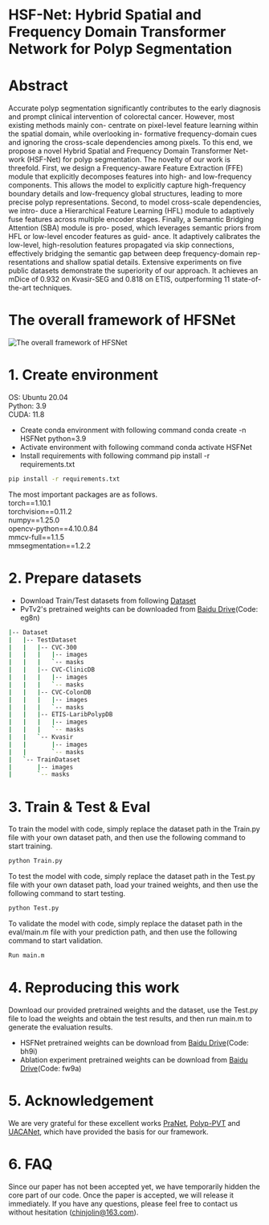 # HSF-Net: Hybrid Spatial and Frequency Domain Transformer Network for Polyp Segmentation
# Abstract
Accurate polyp segmentation significantly contributes to the early diagnosis and prompt
clinical intervention of colorectal cancer. However, most existing methods mainly con-
centrate on pixel-level feature learning within the spatial domain, while overlooking in-
formative frequency-domain cues and ignoring the cross-scale dependencies among pixels.
To this end, we propose a novel Hybrid Spatial and Frequency Domain Transformer Net-
work (HSF-Net) for polyp segmentation. The novelty of our work is threefold. First, we
design a Frequency-aware Feature Extraction (FFE) module that explicitly decomposes
features into high- and low-frequency components. This allows the model to explicitly
capture high-frequency boundary details and low-frequency global structures, leading to
more precise polyp representations. Second, to model cross-scale dependencies, we intro-
duce a Hierarchical Feature Learning (HFL) module to adaptively fuse features across
multiple encoder stages. Finally, a Semantic Bridging Attention (SBA) module is pro-
posed, which leverages semantic priors from HFL or low-level encoder features as guid-
ance. It adaptively calibrates the low-level, high-resolution features propagated via skip
connections, effectively bridging the semantic gap between deep frequency-domain rep-
resentations and shallow spatial details. Extensive experiments on five public datasets
demonstrate the superiority of our approach. It achieves an mDice of 0.932 on Kvasir-SEG
and 0.818 on ETIS, outperforming 11 state-of-the-art techniques.

# The overall framework of HFSNet
![The overall framework of HFSNet](figtures/Fig.2.png)


# 1. Create environment
OS: Ubuntu 20.04  
Python: 3.9  
CUDA: 11.8  

- Create conda environment with following command conda create -n HSFNet python=3.9
- Activate environment with following command conda activate HSFNet
- Install requirements with following command pip install -r requirements.txt

```bash
pip install -r requirements.txt
```
The most important packages are as follows.  
torch==1.10.1  
torchvision==0.11.2  
numpy==1.25.0  
opencv-python==4.10.0.84  
mmcv-full==1.1.5  
mmsegmentation==1.2.2  


# 2. Prepare datasets
- Download Train/Test datasets from following [Dataset](https://github.com/DengPingFan/PraNet)
- PvTv2's pretrained weights can be downloaded from [Baidu Drive](https://pan.baidu.com/s/102okWTGyitsohp81ZaleZw?pwd=eg8n)(Code: eg8n)

```bash
|-- Dataset
|   |-- TestDataset
|   |   |-- CVC-300
|   |   |   |-- images
|   |   |   `-- masks
|   |   |-- CVC-ClinicDB
|   |   |   |-- images
|   |   |   `-- masks
|   |   |-- CVC-ColonDB
|   |   |   |-- images
|   |   |   `-- masks
|   |   |-- ETIS-LaribPolypDB
|   |   |   |-- images
|   |   |   `-- masks
|   |   `-- Kvasir
|   |       |-- images
|   |       `-- masks
|   `-- TrainDataset
|       |-- images
|       `-- masks
```

# 3. Train & Test & Eval
To train the model with code, simply replace the dataset path in the Train.py file with your own dataset path, and then use the following command to start training.
```bash
python Train.py
```
To test the model with code, simply replace the dataset path in the Test.py file with your own dataset path, load your trained weights, and then use the following command to start testing.
```bash
python Test.py
```
To validate the model with code, simply replace the dataset path in the eval/main.m file with your prediction path, and then use the following command to start validation.
```bash
Run main.m
```
# 4. Reproducing this work
Download our provided pretrained weights and the dataset, use the Test.py file to load the weights and obtain the test results, and then run main.m to generate the evaluation results.
- HSFNet pretrained weights can be download from [Baidu Drive](https://pan.baidu.com/s/1aSJbEu2bab4NbJ2xtMVmHQ)(Code: bh9i)
- Ablation experiment pretrained weights can be download from [Baidu Drive](https://pan.baidu.com/s/1mTRMS-N86F1XY2e94A_0Rw?pwd=fw9a)(Code: fw9a)

# 5. Acknowledgement
We are very grateful for these excellent works [PraNet](https://github.com/DengPingFan/PraNet), [Polyp-PVT](https://github.com/DengPingFan/Polyp-PVT) and [UACANet](https://github.com/plemeri/UACANet/tree/main/configs), which have provided the basis for our framework.

# 6. FAQ
Since our paper has not been accepted yet, we have temporarily hidden the core part of our code. Once the paper is accepted, we will release it immediately.
If you have any questions, please feel free to contact us without hesitation (chinjolin@163.com).